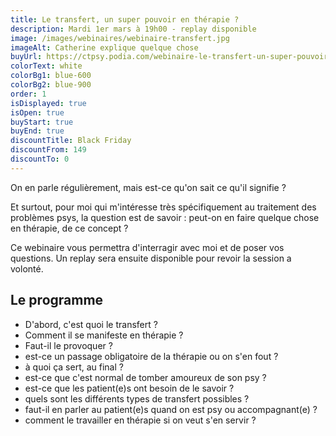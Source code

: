 ```yaml
---
title: Le transfert, un super pouvoir en thérapie ?
description: Mardi 1er mars à 19h00 - replay disponible
image: /images/webinaires/webinaire-transfert.jpg
imageAlt: Catherine explique quelque chose
buyUrl: https://ctpsy.podia.com/webinaire-le-transfert-un-super-pouvoir-en-therapie
colorText: white
colorBg1: blue-600
colorBg2: blue-900
order: 1
isDisplayed: true
isOpen: true
buyStart: true
buyEnd: true
discountTitle: Black Friday
discountFrom: 149
discountTo: 0
---
```


On en parle régulièrement, mais est-ce qu'on sait ce qu'il signifie ?

Et surtout, pour moi qui m'intéresse très spécifiquement au traitement des problèmes psys, la question est de savoir : peut-on en faire quelque chose en thérapie, de ce concept ?

Ce webinaire vous permettra d'interragir avec moi et de poser vos questions. Un replay sera ensuite disponible pour revoir la session a volonté.

## Le programme

- D'abord, c'est quoi le transfert ?
- Comment il se manifeste en thérapie ?
- Faut-il le provoquer ?
- est-ce un passage obligatoire de la thérapie ou on s'en fout ?
- à quoi ça sert, au final ?
- est-ce que c'est normal de tomber amoureux de son psy ?
- est-ce que les patient(e)s ont besoin de le savoir ?
- quels sont les différents types de transfert possibles ?
- faut-il en parler au patient(e)s quand on est psy ou accompagnant(e) ?
- comment le travailler en thérapie si on veut s'en servir ?
